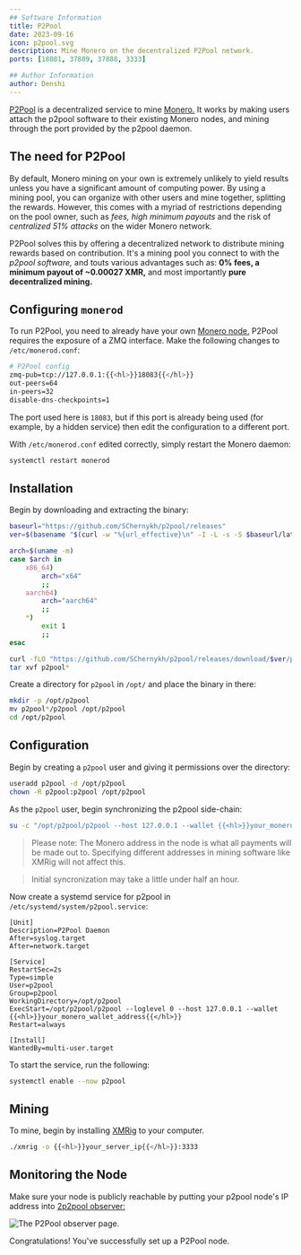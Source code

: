 ```yaml
---
## Software Information
title: P2Pool
date: 2023-09-16
icon: p2pool.svg
description: Mine Monero on the decentralized P2Pool network.
ports: [18081, 37889, 37888, 3333]

## Author Information
author: Denshi
---
```


[P2Pool](https://github.com/SChernykh/p2pool) is a decentralized service to mine [Monero.](/server/monerod) It works by making users attach the p2pool software to their existing Monero nodes, and mining through the port provided by the p2pool daemon.

## The need for P2Pool

By default, Monero mining on your own is extremely unlikely to yield results unless you have a significant amount of computing power. By using a mining pool, you can organize with other users and mine together, splitting the rewards. However, this comes with a myriad of restrictions depending on the pool owner, such as *fees, high minimum payouts* and the risk of *centralized 51% attacks* on the wider Monero network.

P2Pool solves this by offering a decentralized network to distribute mining rewards based on contribution. It's a mining pool you connect to with the *p2pool software,* and touts various advantages such as: **0% fees, a minimum payout of ~0.00027 XMR,** and most importantly **pure decentralized mining.**

## Configuring `monerod`

To run P2Pool, you need to already have your own [Monero node.](/server/monerod) P2Pool requires the exposure of a ZMQ interface. Make the following changes to `/etc/monerod.conf`:

```sh
# P2Pool config
zmq-pub=tcp://127.0.0.1:{{<hl>}}18083{{</hl>}}
out-peers=64
in-peers=32
disable-dns-checkpoints=1
```

The port used here is `18083`, but if this port is already being used (for example, by a hidden service) then edit the configuration to a different port.

With `/etc/monerod.conf` edited correctly, simply restart the Monero daemon:

```sh
systemctl restart monerod
```

## Installation

Begin by downloading and extracting the binary:

```sh
baseurl="https://github.com/SChernykh/p2pool/releases"
ver=$(basename "$(curl -w "%{url_effective}\n" -I -L -s -S $baseurl/latest -o /dev/null)")

arch=$(uname -m)
case $arch in
    x86_64)
        arch="x64"
        ;;
    aarch64)
        arch="aarch64"
        ;;
    *)
        exit 1
        ;;
esac

curl -fLO "https://github.com/SChernykh/p2pool/releases/download/$ver/p2pool-$ver-linux-$arch.tar.gz"
tar xvf p2pool*
```

Create a directory for `p2pool` in `/opt/` and place the binary in there:
```sh
mkdir -p /opt/p2pool
mv p2pool*/p2pool /opt/p2pool
cd /opt/p2pool
```


## Configuration

Begin by creating a `p2pool` user and giving it permissions over the directory:

```sh
useradd p2pool -d /opt/p2pool
chown -R p2pool:p2pool /opt/p2pool
```

As the `p2pool` user, begin synchronizing the p2pool side-chain:

```sh
su -c "/opt/p2pool/p2pool --host 127.0.0.1 --wallet {{<hl>}}your_monero_wallet_address{{</hl>}}" p2pool
```

> Please note: The Monero address in the node is what all payments will be made out to. Specifying different addresses in mining software like XMRig will not affect this.

> Initial syncronization may take a little under half an hour.

Now create a systemd service for p2pool in `/etc/systemd/system/p2pool.service`:

```systemd
[Unit]
Description=P2Pool Daemon
After=syslog.target
After=network.target

[Service]
RestartSec=2s
Type=simple
User=p2pool
Group=p2pool
WorkingDirectory=/opt/p2pool
ExecStart=/opt/p2pool/p2pool --loglevel 0 --host 127.0.0.1 --wallet {{<hl>}}your_monero_wallet_address{{</hl>}}
Restart=always

[Install]
WantedBy=multi-user.target
```

To start the service, run the following:
```sh
systemctl enable --now p2pool
```

## Mining

To mine, begin by installing [XMRig](https://xmrig.com/) to your computer.

```sh
./xmrig -o {{<hl>}}your_server_ip{{</hl>}}:3333
```

## Monitoring the Node

Make sure your node is publicly reachable by putting your p2pool node's IP address into [2p2pool observer:](https://p2pool.observer/)

![The P2Pool observer page.](01-check.png)

Congratulations! You've successfully set up a P2Pool node.
